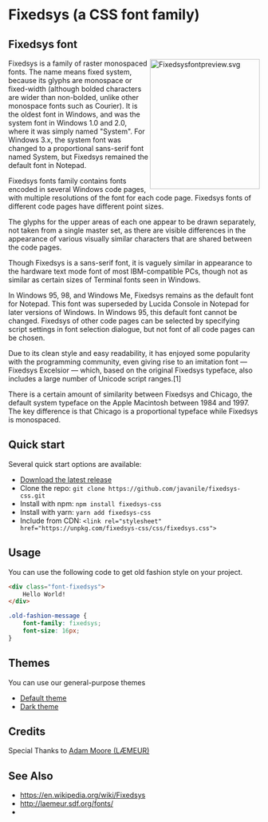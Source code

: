 # Fixedsys (a CSS font family)

## Fixedsys font

<img alt="Fixedsysfontpreview.svg" align="right" src="https://upload.wikimedia.org/wikipedia/commons/thumb/e/e6/Fixedsysfontpreview.svg/220px-Fixedsysfontpreview.svg.png" width="220" height="260">

Fixedsys is a family of raster monospaced fonts. The name means fixed system, because its glyphs are monospace or fixed-width (although bolded characters are wider than non-bolded, unlike other monospace fonts such as Courier). It is the oldest font in Windows, and was the system font in Windows 1.0 and 2.0, where it was simply named "System". For Windows 3.x, the system font was changed to a proportional sans-serif font named System, but Fixedsys remained the default font in Notepad.

Fixedsys fonts family contains fonts encoded in several Windows code pages, with multiple resolutions of the font for each code page. Fixedsys fonts of different code pages have different point sizes.

The glyphs for the upper areas of each one appear to be drawn separately, not taken from a single master set, as there are visible differences in the appearance of various visually similar characters that are shared between the code pages.

Though Fixedsys is a sans-serif font, it is vaguely similar in appearance to the hardware text mode font of most IBM-compatible PCs, though not as similar as certain sizes of Terminal fonts seen in Windows.

In Windows 95, 98, and Windows Me, Fixedsys remains as the default font for Notepad. This font was superseded by Lucida Console in Notepad for later versions of Windows. In Windows 95, this default font cannot be changed. Fixedsys of other code pages can be selected by specifying script settings in font selection dialogue, but not font of all code pages can be chosen.

Due to its clean style and easy readability, it has enjoyed some popularity with the programming community, even giving rise to an imitation font — Fixedsys Excelsior — which, based on the original Fixedsys typeface, also includes a large number of Unicode script ranges.[1]

There is a certain amount of similarity between Fixedsys and Chicago, the default system typeface on the Apple Macintosh between 1984 and 1997. The key difference is that Chicago is a proportional typeface while Fixedsys is monospaced.

## Quick start
   
Several quick start options are available:
   
* [Download the latest release](https://github.com/javanile/fixedsys-css/archive/refs/heads/main.zip)
* Clone the repo: `git clone https://github.com/javanile/fixedsys-css.git`
* Install with npm: `npm install fixedsys-css`
* Install with yarn: `yarn add fixedsys-css`
* Include from CDN: `<link rel="stylesheet" href="https://unpkg.com/fixedsys-css/css/fixedsys.css">`

## Usage

You can use the following code to get old fashion style on your project.

```html
<div class="font-fixedsys">
    Hello World!
</div>
```

```css
.old-fashion-message {
    font-family: fixedsys;
    font-size: 16px;
}
```

## Themes

You can use our general-purpose themes

* [Default theme](https://fixedsys.javanile.org/test/default)
* [Dark theme](https://fixedsys.javanile.org/test/dark)

## Credits

Special Thanks to [Adam Moore (LÆMEUR)](laemeur.sdf.org)

## See Also

- <https://en.wikipedia.org/wiki/Fixedsys>
- <http://laemeur.sdf.org/fonts/>
- 